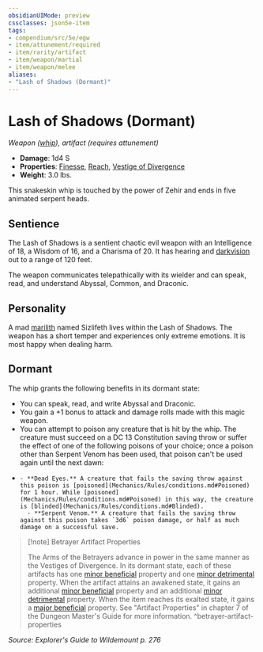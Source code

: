 ```yaml
---
obsidianUIMode: preview
cssclasses: json5e-item
tags:
- compendium/src/5e/egw
- item/attunement/required
- item/rarity/artifact
- item/weapon/martial
- item/weapon/melee
aliases: 
- "Lash of Shadows (Dormant)"
---
```

# Lash of Shadows (Dormant)
*Weapon ([whip](Mechanics/items/whip.md)), artifact (requires attunement)*  

- **Damage**: 1d4 S
- **Properties**: [Finesse](Mechanics/Rules/item-properties.md#Finesse), [Reach](Mechanics/Rules/item-properties.md#Reach), [Vestige of Divergence](Mechanics/Rules/item-properties.md#Vestige%20of%20Divergence)
- **Weight**: 3.0 lbs.

This snakeskin whip is touched by the power of Zehir and ends in five animated serpent heads.

## Sentience

The Lash of Shadows is a sentient chaotic evil weapon with an Intelligence of 18, a Wisdom of 16, and a Charisma of 20. It has hearing and [darkvision](Mechanics/Rules/senses.md#Darkvision) out to a range of 120 feet.

The weapon communicates telepathically with its wielder and can speak, read, and understand Abyssal, Common, and Draconic.

## Personality

A mad [marilith](Mechanics/bestiary/fiend/marilith.md) named Sizlifeth lives within the Lash of Shadows. The weapon has a short temper and experiences only extreme emotions. It is most happy when dealing harm.

## Dormant

The whip grants the following benefits in its dormant state:

- You can speak, read, and write Abyssal and Draconic.  
- You gain a +1 bonus to attack and damage rolls made with this magic weapon.  
- You can attempt to poison any creature that is hit by the whip. The creature must succeed on a DC 13 Constitution saving throw or suffer the effect of one of the following poisons of your choice; once a poison other than Serpent Venom has been used, that poison can't be used again until the next dawn:  
-     - **Dead Eyes.** A creature that fails the saving throw against this poison is [poisoned](Mechanics/Rules/conditions.md#Poisoned) for 1 hour. While [poisoned](Mechanics/Rules/conditions.md#Poisoned) in this way, the creature is [blinded](Mechanics/Rules/conditions.md#Blinded).    
        - **Serpent Venom.** A creature that fails the saving throw against this poison takes `3d6` poison damage, or half as much damage on a successful save.    

> [!note] Betrayer Artifact Properties
> 
> The Arms of the Betrayers advance in power in the same manner as the Vestiges of Divergence. In its dormant state, each of these artifacts has one [minor beneficial](Mechanics/tables/artifact-properties-minor-beneficial-properties.md) property and one [minor detrimental](Mechanics/tables/artifact-properties-minor-detrimental-properties.md) property. When the artifact attains an awakened state, it gains an additional [minor beneficial](Mechanics/tables/artifact-properties-minor-beneficial-properties.md) property and an additional [minor detrimental](Mechanics/tables/artifact-properties-minor-detrimental-properties.md) property. When the item reaches its exalted state, it gains a [major beneficial](Mechanics/tables/artifact-properties-major-beneficial-properties.md) property. See "Artifact Properties" in chapter 7 of the Dungeon Master's Guide for more information.
^betrayer-artifact-properties

*Source: Explorer's Guide to Wildemount p. 276*